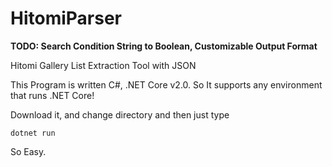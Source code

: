 # HitomiParser
**TODO: Search Condition String to Boolean, Customizable Output Format**

Hitomi Gallery List Extraction Tool with JSON

This Program is written C#, .NET Core v2.0. So It supports any environment that runs .NET Core!

Download it, and change directory and then just type

```
dotnet run
```

So Easy.

